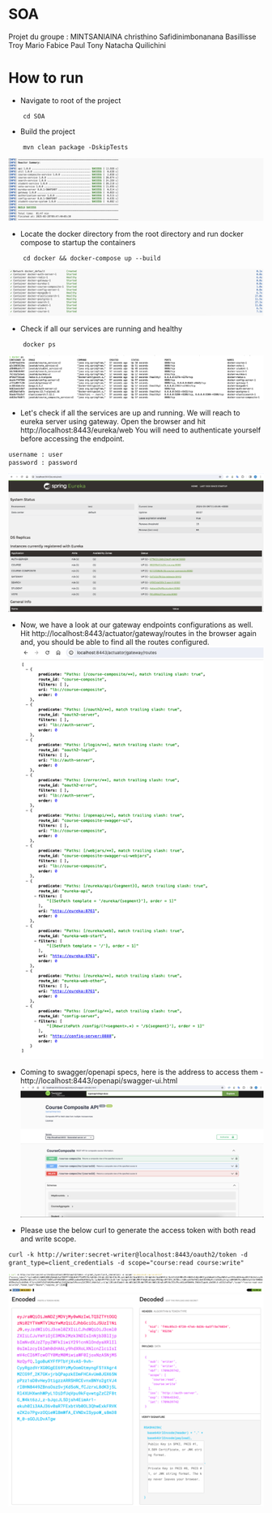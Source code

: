 # SOA

Projet du groupe :
   MINTSANIAINA christhino 
   Safidinimbonanana Basillisse 
   Troy Mario Fabice
   Paul Tony Natacha Quilichini

# How to run

- Navigate to root of the project
```
    cd SOA
```
- Build the project
```
    mvn clean package -DskipTests     
```
![Maven Build](https://github.com/Nasruddin/spring-boot-based-microservices/blob/master/images/build.png?raw=true)

- Locate the docker directory from the root directory and run docker compose to startup the containers
```
    cd docker && docker-compose up --build
```
![Docker Compose Build](https://github.com/Nasruddin/spring-boot-based-microservices/blob/master/images/docker-compose.png?raw=true)

- Check if all our services are running and healthy
```
    docker ps
```
![Docker PS](https://github.com/Nasruddin/spring-boot-based-microservices/blob/master/images/docker-ps.png?raw=true)

- Let's check if all the services are up and running. We will reach to eureka server using gateway. 
Open the browser and hit http://localhost:8443/eureka/web You will need to authenticate yourself before accessing the endpoint.
```
username : user
password : password
```
![Eureka](https://github.com/Nasruddin/spring-boot-based-microservices/blob/master/images/eureka.png?raw=true)

- Now, we have a look at our gateway endpoints configurations as well. Hit http://localhost:8443/actuator/gateway/routes in the browser again and, you should be able to find all the routes configured.
![Gateway Routes](https://github.com/Nasruddin/spring-boot-based-microservices/blob/master/images/gateway-routes.png?raw=true)


- Coming to swagger/openapi specs, here is the address to access them - http://localhost:8443/openapi/swagger-ui.html
![Swagger OpenApi Specs](https://github.com/Nasruddin/spring-boot-based-microservices/blob/master/images/swagger-openapi.png?raw=true)

- Please use the below curl to generate the access token with both read and write scope. 
```
curl -k http://writer:secret-writer@localhost:8443/oauth2/token -d grant_type=client_credentials -d scope="course:read course:write" 
```
![Swagger OpenApi Specs](https://github.com/Nasruddin/spring-boot-based-microservices/blob/master/images/oauth-endpoint.png?raw=true)
![Swagger OpenApi Specs](https://github.com/Nasruddin/spring-boot-based-microservices/blob/master/images/jwt-io.png?raw=true)